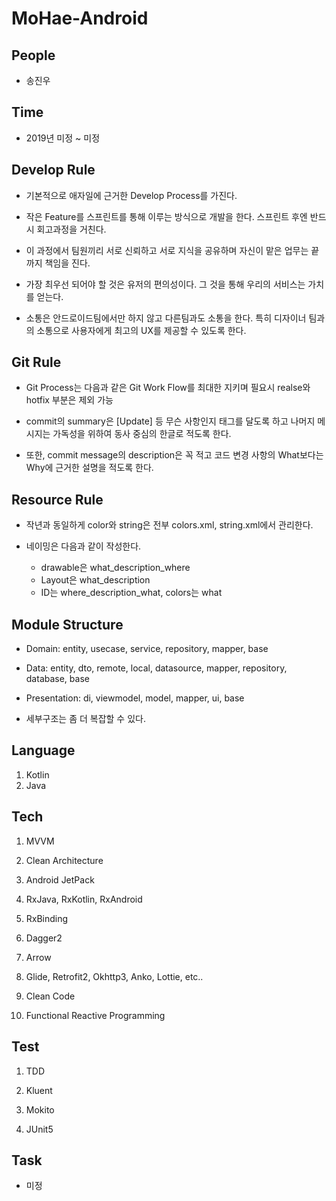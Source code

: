 # MoHae-Android

## People

* 송진우

## Time

* 2019년 미정 ~ 미정

## Develop Rule

* 기본적으로 애자일에 근거한 Develop Process를 가진다. 

* 작은 Feature를 스프린트를 통해 이루는 방식으로 개발을 한다. 스프린트 후엔 반드시 회고과정을 거친다. 

* 이 과정에서 팀원끼리 서로 신뢰하고 서로 지식을 공유하며 자신이 맡은 업무는 끝까지 책임을 진다. 

* 가장 최우선 되어야 할 것은 유저의 편의성이다. 그 것을 통해 우리의 서비스는 가치를 얻는다. 

* 소통은 안드로이드팀에서만 하지 않고 다른팀과도 소통을 한다. 특히 디자이너 팀과의 소통으로 사용자에게 최고의 UX를 제공할 수 있도록 한다.

## Git Rule

* Git Process는 다음과 같은 Git Work Flow를 최대한 지키며 필요시 realse와 hotfix 부분은 제외 가능 

* commit의 summary은 [Update] 등 무슨 사항인지 태그를 달도록 하고 나머지 메시지는 가독성을 위하여 동사 중심의 한글로 적도록 한다. 

* 또한, commit message의 description은 꼭 적고 코드 변경 사항의 What보다는 Why에 근거한 설명을 적도록 한다. 

## Resource Rule

* 작년과 동일하게 color와 string은 전부 colors.xml, string.xml에서 관리한다. 

* 네이밍은 다음과 같이 작성한다.
  * drawable은 what_description_where 
  * Layout은 what_description
  * ID는 where_description_what, colors는 what

## Module Structure

* Domain: entity, usecase, service, repository, mapper, base

* Data: entity, dto, remote, local, datasource, mapper, repository, database, base 

* Presentation: di, viewmodel, model, mapper, ui, base 

* 세부구조는 좀 더 복잡할 수 있다.

## Language

1. Kotlin
2. Java

## Tech

1. MVVM

2. Clean Architecture

3. Android JetPack

4. RxJava, RxKotlin, RxAndroid

5. RxBinding

6. Dagger2

7. Arrow

8. Glide, Retrofit2, Okhttp3, Anko, Lottie, etc..

9. Clean Code

10. Functional Reactive Programming

## Test

1. TDD

2. Kluent

3. Mokito

4. JUnit5

## Task

* 미정
